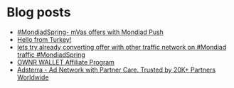 # Blog posts
<!-- BLOG-POST-LIST:START -->
- [#MondiadSpring- mVas offers with Mondiad Push](https://afflift.com/f/threads/mondiadspring-mvas-offers-with-mondiad-push.10480/)
- [Hello from Turkey!](https://afflift.com/f/threads/hello-from-turkey.10501/)
- [lets try already converting offer with other traffic network on #Mondiad traffic #MondiadSpring](https://afflift.com/f/threads/lets-try-already-converting-offer-with-other-traffic-network-on-mondiad-traffic-mondiadspring.10474/)
- [OWNR WALLET Affiliate Program](https://afflift.com/f/threads/ownr-wallet-affiliate-program.9733/)
- [Adsterra - Ad Network with Partner Care. Trusted by 20K+ Partners Worldwide](https://afflift.com/f/threads/adsterra-ad-network-with-partner-care-trusted-by-20k-partners-worldwide.4462/)
<!-- BLOG-POST-LIST:END -->
